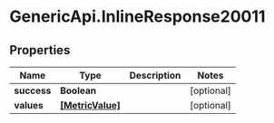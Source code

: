 # GenericApi.InlineResponse20011

## Properties

Name | Type | Description | Notes
------------ | ------------- | ------------- | -------------
**success** | **Boolean** |  | [optional] 
**values** | [**[MetricValue]**](MetricValue.md) |  | [optional] 


